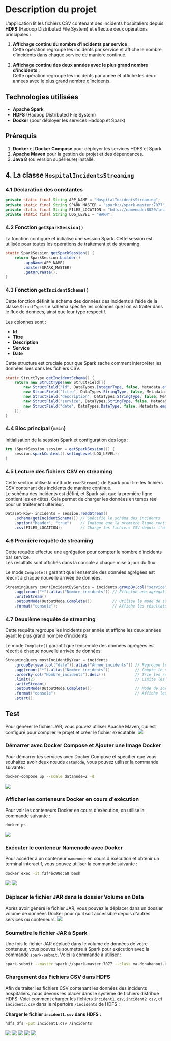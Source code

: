 # Description du projet

L’application lit les fichiers CSV contenant des incidents hospitaliers depuis **HDFS** (Hadoop Distributed File System) et effectue deux opérations principales :

1. **Affichage continu du nombre d’incidents par service** :  
   Cette opération regroupe les incidents par service et affiche le nombre d’incidents dans chaque service de manière continue.

2. **Affichage continu des deux années avec le plus grand nombre d’incidents** :  
   Cette opération regroupe les incidents par année et affiche les deux années avec le plus grand nombre d’incidents.


## Technologies utilisées

- **Apache Spark**
- **HDFS** (Hadoop Distributed File System)
- **Docker** (pour déployer les services Hadoop et Spark)


## Prérequis

1. **Docker** et **Docker Compose** pour déployer les services HDFS et Spark.
2. **Apache Maven** pour la gestion du projet et des dépendances.
3. **Java 8** (ou version supérieure) installé.

## 4. La classe `HospitalIncidentsStreaming`

### 4.1 Déclaration des constantes

```java
private static final String APP_NAME = "HospitalIncidentsStreaming";
private static final String SPARK_MASTER = "spark://spark-master:7077";
private static final String FILES_LOCATION = "hdfs://namenode:8020/incidents";
private static final String LOG_LEVEL = "WARN";
```

### 4.2 Fonction `getSparkSession()`

La fonction configure et initialise une session Spark. Cette session est utilisée pour toutes les opérations de traitement et de streaming.

```java
static SparkSession getSparkSession() {
    return SparkSession.builder()
        .appName(APP_NAME)
        .master(SPARK_MASTER)
        .getOrCreate();
}
```

### 4.3 Fonction `getIncidentSchema()`

Cette fonction définit le schéma des données des incidents à l’aide de la classe `StructType`. Le schéma spécifie les colonnes que l’on va traiter dans le flux de données, ainsi que leur type respectif.  

Les colonnes sont :  
- **Id**  
- **Titre**  
- **Description**  
- **Service**  
- **Date**  

Cette structure est cruciale pour que Spark sache comment interpréter les données lues dans les fichiers CSV.

```java
static StructType getIncidentSchema() {
    return new StructType(new StructField[]{
        new StructField("Id", DataTypes.IntegerType, false, Metadata.empty()),
        new StructField("titre", DataTypes.StringType, false, Metadata.empty()),
        new StructField("description", DataTypes.StringType, false, Metadata.empty()),
        new StructField("service", DataTypes.StringType, false, Metadata.empty()),
        new StructField("date", DataTypes.DateType, false, Metadata.empty())
    });
}
```
### 4.4 Bloc principal (`main`)

Initialisation de la session Spark et configuration des logs :

```java
try (SparkSession session = getSparkSession()) {
    session.sparkContext().setLogLevel(LOG_LEVEL);
}
```

### 4.5 Lecture des fichiers CSV en streaming

Cette section utilise la méthode `readStream()` de Spark pour lire les fichiers CSV contenant des incidents de manière continue.  
Le schéma des incidents est défini, et Spark sait que la première ligne contient les en-têtes. Cela permet de charger les données en temps réel pour un traitement ultérieur.

```java
Dataset<Row> incidents = session.readStream()
    .schema(getIncidentSchema()) // Spécifie le schéma des incidents
    .option("header", "true")    // Indique que la première ligne contient les en-têtes
    .csv(FILES_LOCATION);        // Charge les fichiers CSV depuis l'emplacement spécifié
```

### 4.6 Première requête de streaming

Cette requête effectue une agrégation pour compter le nombre d’incidents par service.  
Les résultats sont affichés dans la console à chaque mise à jour du flux.  

Le mode `Complete()` garantit que l’ensemble des données agrégées est réécrit à chaque nouvelle arrivée de données.

```java
StreamingQuery countIncidentByService = incidents.groupBy(col("service"))
    .agg(count("*").alias("Nombre_incidents")) // Effectue une agrégation pour compter les incidents
    .writeStream()
    .outputMode(OutputMode.Complete())         // Utilise le mode de sortie complet
    .format("console");                        // Affiche les résultats dans la console
```

### 4.7 Deuxième requête de streaming

Cette requête regroupe les incidents par année et affiche les deux années ayant le plus grand nombre d'incidents.  

Le mode `Complete()` garantit que l’ensemble des données agrégées est réécrit à chaque nouvelle arrivée de données.

```java
StreamingQuery mostIncidentByYear = incidents
    .groupBy(year(col("date")).alias("Annee_incidents")) // Regroupe les incidents par année
    .agg(count("*").alias("Nombre_incidents"))           // Compte le nombre d'incidents par année
    .orderBy(col("Nombre_incidents").desc())             // Trie les résultats par nombre d'incidents décroissant
    .limit(2)                                            // Limite les résultats aux deux années les plus incidentées
    .writeStream()
    .outputMode(OutputMode.Complete())                   // Mode de sortie complet
    .format("console")                                   // Affiche les résultats dans la console
    .start();
```

## Test

Pour générer le fichier JAR, vous pouvez utiliser Apache Maven, qui est configuré pour compiler le projet et créer le fichier exécutable.
![](captures/5.png)

### Démarrer avec Docker Compose et Ajouter une Image Docker

Pour démarrer les services avec Docker Compose et spécifier que vous souhaitez avoir deux nœuds `datanode`, vous pouvez utiliser la commande suivante :

```bash
docker-compose up --scale datanode=2 -d
```
![](captures/1.png)

### Afficher les conteneurs Docker en cours d'exécution

Pour voir les conteneurs Docker en cours d'exécution, on utilise la commande suivante :

```bash
docker ps
```
![](captures/2.png)

### Exécuter le conteneur Namenode avec Docker

Pour accéder à un conteneur `namenode` en cours d'exécution et obtenir un terminal interactif, vous pouvez utiliser la commande suivante :

```bash
docker exec -it f2f4bc98dca8 bash
```
![](captures/3.png)
![](captures/4.png)

### Déplacer le fichier JAR dans le dossier Volume en Data

Après avoir généré le fichier JAR, vous pouvez le déplacer dans un dossier volume de données Docker pour qu'il soit accessible depuis d'autres services ou conteneurs. 
![](captures/6.png)

### Soumettre le fichier JAR à Spark

Une fois le fichier JAR déplacé dans le volume de données de votre conteneur, vous pouvez le soumettre à Spark pour exécution avec la commande `spark-submit`. Voici la commande à utiliser :

```bash
spark-submit --master spark://spark-master:7077 --class ma.dohabanoui.HospitalIncidentsStreaming spark_structed-1.0-SNAPSHOT.jar
```
### Chargement des Fichiers CSV dans HDFS

Afin de traiter les fichiers CSV contenant les données des incidents hospitaliers, nous devons les placer dans le système de fichiers distribué HDFS. Voici comment charger les fichiers `incident1.csv`, `incident2.csv`, et `incident3.csv` dans le répertoire `/incidents` de HDFS :

**Charger le fichier `incident1.csv` dans HDFS :**
   ```bash
   hdfs dfs -put incident1.csv /incidents
```
![](captures/7.png)
![](captures/8.png)
![](captures/9.png)
![](captures/10.png)
![](captures/11.png)


